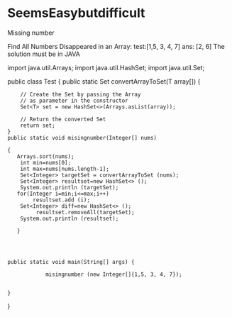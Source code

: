 # SeemsEasybutdifficult
Missing number

Find All Numbers Disappeared in an Array:
test:[1,5, 3, 4, 7]
ans: [2, 6]
The solution must be in JAVA

import java.util.Arrays;
import java.util.HashSet;
import java.util.Set;

public class Test {
    public static <T> Set<T> convertArrayToSet(T array[])
    {

        // Create the Set by passing the Array
        // as parameter in the constructor
        Set<T> set = new HashSet<>(Arrays.asList(array));

        // Return the converted Set
        return set;
    }
    public static void misingnumber(Integer[] nums)

    {
       Arrays.sort(nums);
        int min=nums[0];
        int max=nums[nums.length-1];
        Set<Integer> targetSet = convertArrayToSet (nums);
        Set<Integer> resultset=new HashSet<> ();
        System.out.println (targetSet);
       for(Integer i=min;i<=max;i++)
            resultset.add (i);
        Set<Integer> diff=new HashSet<> ();
             resultset.removeAll(targetSet);
        System.out.println (resultset);

       }




    public static void main(String[] args) {

                misingnumber (new Integer[]{1,5, 3, 4, 7});


    }
}

